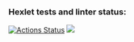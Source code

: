 ### Hexlet tests and linter status:
[![Actions Status](https://github.com/ReyTris/python-project-49/workflows/hexlet-check/badge.svg)](https://github.com/ReyTris/python-project-49/actions)
<a href="https://codeclimate.com/github/ReyTris/python-project-49/maintainability"><img src="https://api.codeclimate.com/v1/badges/fefbe3942b89d8715e1e/maintainability" /></a>
<p>
<a href="https://asciinema.org/a/aj2h4CAXEBJ7xYyJJyJcUuFGR"></a>
</p>
